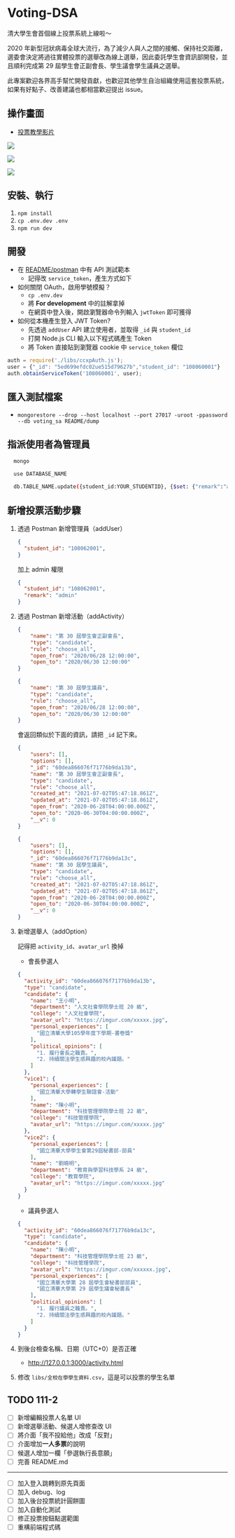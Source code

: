 # Voting-DSA

清大學生會首個線上投票系統上線啦～

2020 年新型冠狀病毒全球大流行，為了減少人與人之間的接觸、保持社交距離，選委會決定將過往實體投票的選舉改為線上選舉，因此委託學生會資訊部開發，並且順利完成第 29 屆學生會正副會長、學生議會學生議員之選舉。

此專案歡迎各界高手幫忙開發貢獻，也歡迎其他學生自治組織使用這套投票系統，如果有好點子、改善建議也都相當歡迎提出 issue。

## 操作畫面

- [投票教學影片](https://www.youtube.com/watch?v=SN2JP758dFA&feature=youtu.be)

![](README/img/voting.jpg)

![](README/img/activity.png)

![](README/img/verification.jpg)

## 安裝、執行

1. `npm install`
1. `cp .env.dev .env`
1. `npm run dev`

## 開發

- 在 [README/postman](README/postman) 中有 API 測試範本
  - 記得改 `service_token`，產生方式如下
- 如何關閉 OAuth，啟用學號模擬？
  - `cp .env.dev`
  - 將 **For development** 中的註解拿掉
  - 在網頁中登入後，開啟瀏覽器命令列輸入 `jwtToken` 即可獲得
- 如何從本機產生登入 JWT Token?
  - 先透過 `addUser` API 建立使用者，並取得 `_id` 與 `student_id`
  - 打開 Node.js CLI 輸入以下程式碼產生 Token
  - 將 Token 直接貼到瀏覽器 cookie 中 `service_token` 欄位

```javascript
auth = require('./libs/ccxpAuth.js');
user = {"_id": "5ed699efdc02ue515d79627b","student_id": "108060001"}
auth.obtainServiceToken('108060001', user);
```

## 匯入測試檔案

- `mongorestore --drop --host localhost --port 27017 -uroot -ppassword --db voting_sa README/dump`

## 指派使用者為管理員
  ```bash
    mongo

    use DATABASE_NAME
    
    db.TABLE_NAME.update({student_id:YOUR_STUDENTID}, {$set: {"remark":"admin"}})

  ```

## 新增投票活動步驟

1. 透過 Postman 新增管理員（addUser）

   ```json
   {
     "student_id": "108062001",
   }
   ```

   加上 admin 權限

   ```json
   {
     "student_id": "108062001",
     "remark": "admin"
   }
   ```

   

1. 透過 Postman 新增活動（addActivity）

    ```json
    {
        "name": "第 30 屆學生會正副會長",
        "type": "candidate",
        "rule": "choose_all",
        "open_from": "2020/06/28 12:00:00",
        "open_to": "2020/06/30 12:00:00"
    }
    ```

    ```json
    {
        "name": "第 30 屆學生議員",
        "type": "candidate",
        "rule": "choose_all",
        "open_from": "2020/06/28 12:00:00",
        "open_to": "2020/06/30 12:00:00"
    }
    ```

    會返回類似於下面的資訊，請把 `_id` 記下來。

    ```json
    {
        "users": [],
        "options": [],
        "_id": "60dea866076f71776b9da13b",
        "name": "第 30 屆學生會正副會長",
        "type": "candidate",
        "rule": "choose_all",
        "created_at": "2021-07-02T05:47:18.861Z",
        "updated_at": "2021-07-02T05:47:18.861Z",
        "open_from": "2020-06-28T04:00:00.000Z",
        "open_to": "2020-06-30T04:00:00.000Z",
        "__v": 0
    }
    ```

    ```json
    {
        "users": [],
        "options": [],
        "_id": "60dea866076f71776b9da13c",
        "name": "第 30 屆學生議員",
        "type": "candidate",
        "rule": "choose_all",
        "created_at": "2021-07-02T05:47:18.861Z",
        "updated_at": "2021-07-02T05:47:18.861Z",
        "open_from": "2020-06-28T04:00:00.000Z",
        "open_to": "2020-06-30T04:00:00.000Z",
        "__v": 0
    }
    ```

1. 新增選舉人（addOption）

   記得把 `activity_id`、`avatar_url` 換掉

    - 會長參選人
    ```json
    {
      "activity_id": "60dea866076f71776b9da13b",
      "type": "candidate",
      "candidate": {
        "name": "王小明",
        "department": "人文社會學院學士班 20 級",
        "college": "人文社會學院",
        "avatar_url": "https://imgur.com/xxxxx.jpg",
        "personal_experiences": [
          "國立清華大學105學年度下學期-書卷獎"
        ],
        "political_opinions": [
          "1. 履行會長之職責。",
          "2. 持續關注學生感興趣的校內議題。"
        ]
      },
      "vice1": {
        "personal_experiences": [
          "國立清華大學轉學生聯誼會-活動"
        ],
        "name": "陳小明",
        "department": "科技管理學院學士班 22 級",
        "college": "科技管理學院",
        "avatar_url": "https://imgur.com/xxxxx.jpg"
      },
      "vice2": {
        "personal_experiences": [
          "國立清華大學學生會第29屆秘書部-部員"
        ],
        "name": "劉曉明",
        "department": "教育與學習科技學系 24 級",
        "college": "教育學院",
        "avatar_url": "https://imgur.com/xxxxx.jpg"
      }
    }
    ```
    - 議員參選人
    ```json
    {
      "activity_id": "60dea866076f71776b9da13c",
      "type": "candidate",
      "candidate": {
        "name": "陳小明",
        "department": "科技管理學院學士班 23 級",
        "college": "科技管理學院",
        "avatar_url": "https://imgur.com/xxxxxx.jpg",
        "personal_experiences": [
          "國立清華大學第 28 屆學生會秘書部部員",
          "國立清華大學第 29 屆學生議會秘書長"
        ],
        "political_opinions": [
          "1. 履行議員之職責。",
          "2. 持續關注學生感興趣的校內議題。"
        ]
      }
    }
    ```

1. 到後台檢查名稱、日期（UTC+0）是否正確
   - http://127.0.0.1:3000/activity.html

1. 修改 `libs/全校在學學生資料.csv`，這是可以投票的學生名單

## TODO 111-2

- [ ] 新增編輯投票人名單 UI
- [ ] 新增選舉活動、候選人增修查改 UI
- [ ] 將介面「我不投給他」改成「反對」
- [ ] 介面增加**一人多票**的說明
- [ ] 候選人增加一欄「參選執行長意願」
- [ ] 完善 README.md

---

- [ ] 加入登入跳轉到原先頁面
- [ ] 加入 debug、log
- [ ] 加入後台投票統計圓餅圖
- [ ] 加入自動化測試
- [ ] 修正投票按鈕點選範圍
- [ ] 重構前端程式碼
